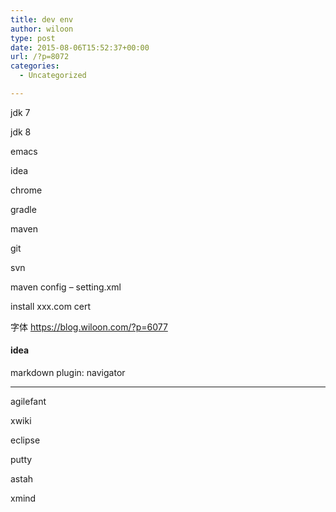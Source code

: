 ```yaml
---
title: dev env
author: wiloon
type: post
date: 2015-08-06T15:52:37+00:00
url: /?p=8072
categories:
  - Uncategorized

---
```

jdk 7
  
jdk 8
  
emacs
  
idea
  
chrome
  
gradle
  
maven
  
git
  
svn
  
maven config &#8211; setting.xml
  
install xxx.com cert
  
字体 https://blog.wiloon.com/?p=6077

#### idea

markdown plugin: navigator

* * *

agilefant
  
xwiki
  
eclipse
  
putty
  
astah
  
xmind
